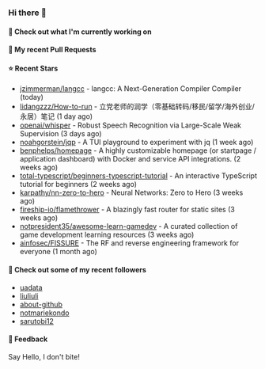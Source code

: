 ### Hi there 👋

#### 👷 Check out what I'm currently working on

#### 🔨 My recent Pull Requests


#### ⭐ Recent Stars

- [jzimmerman/langcc](https://github.com/jzimmerman/langcc) - langcc: A Next-Generation Compiler Compiler (today)
- [lidangzzz/How-to-run](https://github.com/lidangzzz/How-to-run) - 立党老师的润学（零基础转码/移民/留学/海外创业/永居）笔记 (1 day ago)
- [openai/whisper](https://github.com/openai/whisper) - Robust Speech Recognition via Large-Scale Weak Supervision (3 days ago)
- [noahgorstein/jqp](https://github.com/noahgorstein/jqp) - A TUI playground to experiment with jq (1 week ago)
- [benphelps/homepage](https://github.com/benphelps/homepage) - A highly customizable homepage (or startpage / application dashboard) with Docker and service API integrations. (2 weeks ago)
- [total-typescript/beginners-typescript-tutorial](https://github.com/total-typescript/beginners-typescript-tutorial) - An interactive TypeScript tutorial for beginners (2 weeks ago)
- [karpathy/nn-zero-to-hero](https://github.com/karpathy/nn-zero-to-hero) - Neural Networks: Zero to Hero (3 weeks ago)
- [fireship-io/flamethrower](https://github.com/fireship-io/flamethrower) - A blazingly fast router for static sites (3 weeks ago)
- [notpresident35/awesome-learn-gamedev](https://github.com/notpresident35/awesome-learn-gamedev) - A curated collection of game development learning resources (3 weeks ago)
- [ainfosec/FISSURE](https://github.com/ainfosec/FISSURE) - The RF and reverse engineering framework for everyone (1 month ago)

#### 👯 Check out some of my recent followers

- [uadata](https://github.com/uadata)
- [liuliuli](https://github.com/liuliuli)
- [about-github](https://github.com/about-github)
- [notmariekondo](https://github.com/notmariekondo)
- [sarutobi12](https://github.com/sarutobi12)

#### 💬 Feedback

Say Hello, I don't bite!